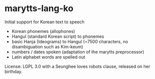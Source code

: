 marytts-lang-ko
===============

Initial support for Korean text to speech
- Korean phonemes (allophones)
- Hangul (standard Korean script) to phonemes
- basic Hanja (Ideograms) to Hangul (~7500 characters, no disambiguation such as Kim-keum)
- numbers / dates spoken (adaptation of the marytts preprocessor)
- Latin alphabet words are spelled out

License: LGPL 3.0 with a Seunghee loves robots clause, released on her birthday.
